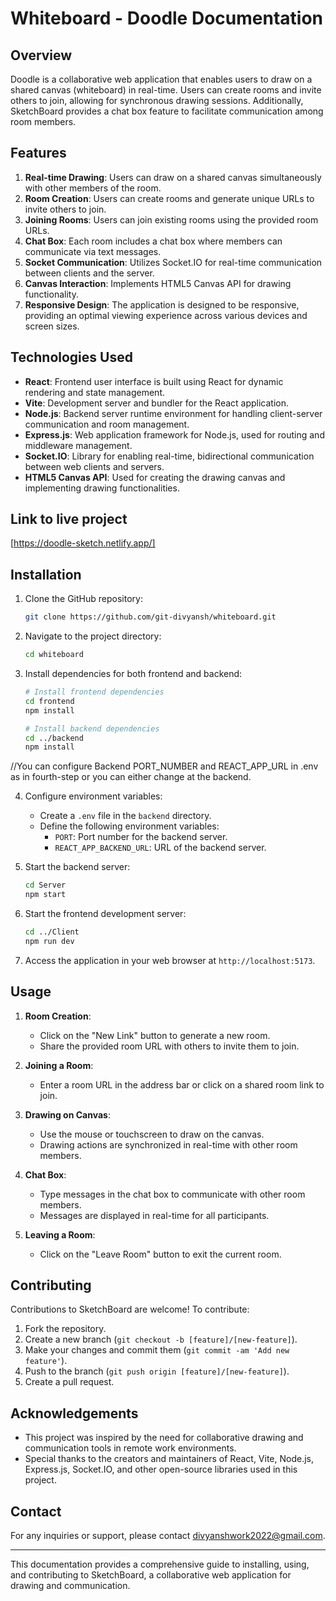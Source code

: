 # Whiteboard - Doodle Documentation

## Overview

Doodle is a collaborative web application that enables users to draw on a shared canvas (whiteboard) in real-time. Users can create rooms and invite others to join, allowing for synchronous drawing sessions. Additionally, SketchBoard provides a chat box feature to facilitate communication among room members.

## Features

1. **Real-time Drawing**: Users can draw on a shared canvas simultaneously with other members of the room.
2. **Room Creation**: Users can create rooms and generate unique URLs to invite others to join.
3. **Joining Rooms**: Users can join existing rooms using the provided room URLs.
4. **Chat Box**: Each room includes a chat box where members can communicate via text messages.
5. **Socket Communication**: Utilizes Socket.IO for real-time communication between clients and the server.
6. **Canvas Interaction**: Implements HTML5 Canvas API for drawing functionality.
7. **Responsive Design**: The application is designed to be responsive, providing an optimal viewing experience across various devices and screen sizes.

## Technologies Used

- **React**: Frontend user interface is built using React for dynamic rendering and state management.
- **Vite**: Development server and bundler for the React application.
- **Node.js**: Backend server runtime environment for handling client-server communication and room management.
- **Express.js**: Web application framework for Node.js, used for routing and middleware management.
- **Socket.IO**: Library for enabling real-time, bidirectional communication between web clients and servers.
- **HTML5 Canvas API**: Used for creating the drawing canvas and implementing drawing functionalities.

## Link to live project

[https://doodle-sketch.netlify.app/]



## Installation

1. Clone the GitHub repository:

    ```bash
    git clone https://github.com/git-divyansh/whiteboard.git
    ```

2. Navigate to the project directory:

    ```bash
    cd whiteboard
    ```

3. Install dependencies for both frontend and backend:

    ```bash
    # Install frontend dependencies
    cd frontend
    npm install

    # Install backend dependencies
    cd ../backend
    npm install
    ```

//You can configure Backend PORT_NUMBER and REACT_APP_URL in .env as in fourth-step or you can either change at the backend. 

4. Configure environment variables:

    - Create a `.env` file in the `backend` directory.
    - Define the following environment variables:
        - `PORT`: Port number for the backend server.
        - `REACT_APP_BACKEND_URL`: URL of the backend server.

5. Start the backend server:

    ```bash
    cd Server
    npm start
    ```

6. Start the frontend development server:

    ```bash
    cd ../Client
    npm run dev
    ```

7. Access the application in your web browser at `http://localhost:5173`.

## Usage

1. **Room Creation**: 
   - Click on the "New Link" button to generate a new room.
   - Share the provided room URL with others to invite them to join.

2. **Joining a Room**:
   - Enter a room URL in the address bar or click on a shared room link to join.

3. **Drawing on Canvas**:
   - Use the mouse or touchscreen to draw on the canvas.
   - Drawing actions are synchronized in real-time with other room members.

4. **Chat Box**:
   - Type messages in the chat box to communicate with other room members.
   - Messages are displayed in real-time for all participants.

5. **Leaving a Room**:
   - Click on the "Leave Room" button to exit the current room.

## Contributing

Contributions to SketchBoard are welcome! To contribute:

1. Fork the repository.
2. Create a new branch (`git checkout -b [feature]/[new-feature]`).
3. Make your changes and commit them (`git commit -am 'Add new feature'`).
4. Push to the branch (`git push origin [feature]/[new-feature]`).
5. Create a pull request.

## Acknowledgements

- This project was inspired by the need for collaborative drawing and communication tools in remote work environments.
- Special thanks to the creators and maintainers of React, Vite, Node.js, Express.js, Socket.IO, and other open-source libraries used in this project.

## Contact

For any inquiries or support, please contact [divyanshwork2022@gmail.com](mailto:divyanshwork2022@gmail.com).

---

This documentation provides a comprehensive guide to installing, using, and contributing to SketchBoard, a collaborative web application for drawing and communication.